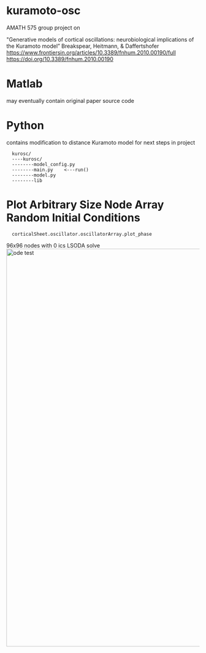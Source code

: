 # kuramoto-osc
AMATH 575 group project on

"Generative models of cortical oscillations: neurobiological implications of the Kuramoto model” Breakspear, Heitmann, & Daffertshofer
https://www.frontiersin.org/articles/10.3389/fnhum.2010.00190/full<br>
https://doi.org/10.3389/fnhum.2010.00190


# Matlab
may eventually contain original paper source code

# Python
contains modification to distance Kuramoto model for next steps in project<br>


      kurosc/
      ----kurosc/
      --------model_config.py
      --------main.py    <---run()
      --------model.py
      --------lib


# Plot Arbitrary Size Node Array Random Initial Conditions

      corticalSheet.oscillator.oscillatorArray.plot_phase



96x96 nodes with 0 ics LSODA solve<br>
<img width="1039" alt="ode test" src="https://github.com/chriswilly/kuramoto-osc/blob/main/Python/animation/_keep/Oscillator%20Phase%20in%20pi_210507_021946476379.gif">
